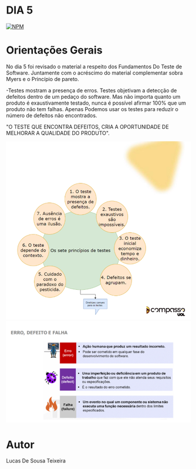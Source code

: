 # DIA 5
[![NPM](https://img.shields.io/npm/l/react)](https://github.com/lucasteixeira03/Exemplo-Readme/blob/main/LICENSE) 

# Orientações Gerais

No dia 5 foi revisado o material a respeito dos Fundamentos Do Teste de Software. Juntamente com o acréscimo do material complementar sobra Myers e o Princípio de pareto.

-Testes mostram a presença de erros. Testes objetivam a detecção de defeitos dentro de um pedaço do software. Mas não importa quanto um produto é exaustivamente testado, nunca é possível afirmar 100% que um produto não tem falhas. Apenas Podemos usar os testes para reduzir o número de defeitos não encontrados.



"O TESTE QUE ENCONTRA DEFEITOS, CRIA A OPORTUNIDADE DE MELHORAR A QUALIDADE DO PRODUTO".


![scrum](https://github.com/lucasteixeira03/ASSETS/blob/main/Fundamentos_teste.png) ![scrum](https://github.com/lucasteixeira03/ASSETS/blob/main/erro_defeito_bug.png) 



# Autor

Lucas De Sousa Teixeira
